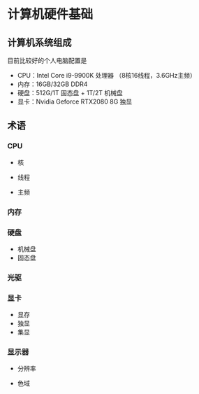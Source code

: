 # 计算机硬件基础

## 计算机系统组成

目前比较好的个人电脑配置是

* CPU：Intel Core i9-9900K 处理器 （8核16线程，3.6GHz主频）
* 内存：16GB/32GB DDR4
* 硬盘：512G/1T 固态盘 + 1T/2T 机械盘
* 显卡：Nvidia Geforce RTX2080 8G 独显

## 术语

### CPU

* 核

* 线程

* 主频

### 内存

### 硬盘

* 机械盘
* 固态盘

### 光驱

### 显卡

* 显存
* 独显
* 集显

### 显示器

* 分辨率

* 色域



